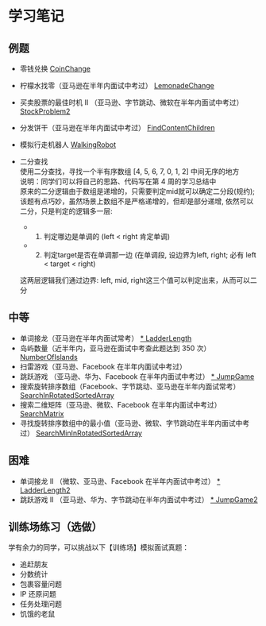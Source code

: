 # 学习笔记
## 例题
- 零钱兑换
  [CoinChange](../src/main/java/practice/greedy/CoinChange.java)
- 柠檬水找零（亚马逊在半年内面试中考过）
  [LemonadeChange](../src/main/java/practice/greedy/LemonadeChange.java)
- 买卖股票的最佳时机 II （亚马逊、字节跳动、微软在半年内面试中考过）
  [StockProblem2](../src/main/java/practice/greedy/StockProblem2.java)
- 分发饼干（亚马逊在半年内面试中考过）
  [FindContentChildren](../src/main/java/practice/greedy/FindContentChildren.java)
- 模拟行走机器人
  [WalkingRobot](../src/main/java/practice/greedy/WalkingRobot.java)
- 二分查找  
  使用二分查找，寻找一个半有序数组 [4, 5, 6, 7, 0, 1, 2] 中间无序的地方<br/>
  说明：同学们可以将自己的思路、代码写在第 4 周的学习总结中<br/>
  原来的二分逻辑由于数组是递增的，只需要判定mid就可以确定二分段(规约);<br/>
  该题有点巧妙，虽然场景上数组不是严格递增的，但却是部分递增, 依然可以二分，只是判定的逻辑多一层: 
  - 1) 判定哪边是单调的 (left < right 肯定单调)
  - 2) 判定target是否在单调那一边 (在单调段, 设边界为left, right; 必有 left < target < right)
  
  这两层逻辑我们通过边界: left, mid, right这三个值可以判定出来，从而可以二分
  
  
## 中等
- 单词接龙（亚马逊在半年内面试常考）
  [* LadderLength](../src/main/java/practice/graph/LadderLength.java)
- 岛屿数量（近半年内，亚马逊在面试中考查此题达到 350 次）
  [NumberOfIslands](../src/main/java/practice/graph/NumberOfIslands.java)
- 扫雷游戏（亚马逊、Facebook 在半年内面试中考过）
- 跳跃游戏 （亚马逊、华为、Facebook 在半年内面试中考过）
  [* JumpGame](../src/main/java/practice/greedy/JumpGame.java)
- 搜索旋转排序数组（Facebook、字节跳动、亚马逊在半年内面试常考）
  [SearchInRotatedSortedArray](../src/main/java/practice/search/SearchInRotatedSortedArray.java)
- 搜索二维矩阵（亚马逊、微软、Facebook 在半年内面试中考过）
  [SearchMatrix](../src/main/java/practice/search/SearchMatrix.java)
- 寻找旋转排序数组中的最小值（亚马逊、微软、字节跳动在半年内面试中考过）
  [SearchMinInRotatedSortedArray](../src/main/java/practice/search/SearchMinInRotatedSortedArray.java)

## 困难
- 单词接龙 II （微软、亚马逊、Facebook 在半年内面试中考过）
  [* LadderLength2](../src/main/java/practice/graph/LadderLength2.java)
- 跳跃游戏 II （亚马逊、华为、字节跳动在半年内面试中考过）
  [* JumpGame2](../src/main/java/practice/greedy/JumpGame2.java)

## 训练场练习（选做）
学有余力的同学，可以挑战以下【训练场】模拟面试真题：
- 追赶朋友
- 分数统计
- 包裹容量问题
- IP 还原问题
- 任务处理问题
- 饥饿的老鼠